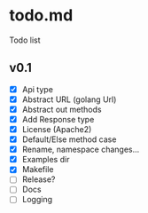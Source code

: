 # todo.md

Todo list

## v0.1

  - [x] Api type
  - [x] Abstract URL (golang Url)
  - [x] Abstract out methods
  - [x] Add Response type
  - [x] License (Apache2)
  - [x] Default/Else method case
  - [x] Rename, namespace changes...
  - [x] Examples dir
  - [x] Makefile
  - [ ] Release?
  - [ ] Docs
  - [ ] Logging

